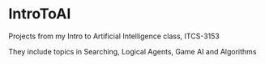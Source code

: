 # IntroToAI
Projects from my Intro to Artificial Intelligence class, ITCS-3153

They include topics in Searching, Logical Agents, Game AI and Algorithms
